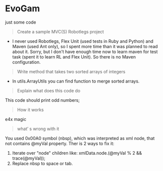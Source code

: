 # EvoGam
just some code

> Create a sample MVC(S) Robotlegs project

- I never used Robotlegs, Flex Unit (used tests in Ruby and Python) and Maven (used Ant only), so I spent more time than it was planned to read about it. 
Sorry, but I don't have enough time now to learn maven for test task (spent it to learn RL and Flex Unit). So there is no Maven configuration. 

> Write method that takes two sorted arrays of integers

- In utils.ArrayUtils you can find function to merge sorted arrays. 

> Explain what does this code do

This code should print odd numbers;

> How it works

e4x magic

> what’ s wrong with it

You used 0x00A0 symbol (nbsp), which was interpreted as xml node, that not contains @myVal property. Ther is 2 ways to fix it: 

1. Iterate over "node" children like: xmlData.node.(@myVal % 2 && trace(@myVal));
2. Replace nbsp to space or tab.

